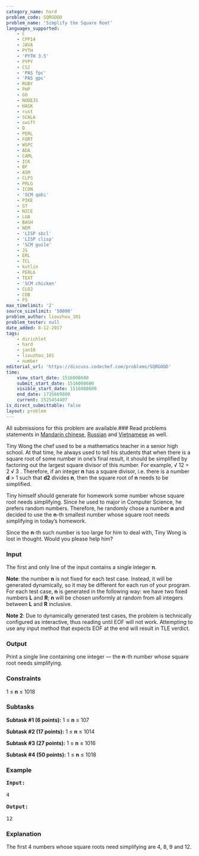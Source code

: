 ```yaml
---
category_name: hard
problem_code: SQRGOOD
problem_name: 'Simplify the Square Root'
languages_supported:
    - C
    - CPP14
    - JAVA
    - PYTH
    - 'PYTH 3.5'
    - PYPY
    - CS2
    - 'PAS fpc'
    - 'PAS gpc'
    - RUBY
    - PHP
    - GO
    - NODEJS
    - HASK
    - rust
    - SCALA
    - swift
    - D
    - PERL
    - FORT
    - WSPC
    - ADA
    - CAML
    - ICK
    - BF
    - ASM
    - CLPS
    - PRLG
    - ICON
    - 'SCM qobi'
    - PIKE
    - ST
    - NICE
    - LUA
    - BASH
    - NEM
    - 'LISP sbcl'
    - 'LISP clisp'
    - 'SCM guile'
    - JS
    - ERL
    - TCL
    - kotlin
    - PERL6
    - TEXT
    - 'SCM chicken'
    - CLOJ
    - COB
    - FS
max_timelimit: '2'
source_sizelimit: '50000'
problem_author: liouzhou_101
problem_tester: null
date_added: 8-12-2017
tags:
    - dirichlet
    - hard
    - jan18
    - liouzhou_101
    - number
editorial_url: 'https://discuss.codechef.com/problems/SQRGOOD'
time:
    view_start_date: 1516008600
    submit_start_date: 1516008600
    visible_start_date: 1516008600
    end_date: 1735669800
    current: 1525454407
is_direct_submittable: false
layout: problem
---
```

All submissions for this problem are available.### Read problems statements in [Mandarin chinese](http://www.codechef.com/download/translated/JAN18/mandarin/SQRGOOD.pdf), [Russian](http://www.codechef.com/download/translated/JAN18/russian/SQRGOOD.pdf) and [Vietnamese](http://www.codechef.com/download/translated/JAN18/vietnamese/SQRGOOD.pdf) as well.

Tiny Wong the chef used to be a mathematics teacher in a senior high school. At that time, he always used to tell his students that when there is a square root of some number in one’s final result, it should be simplified by factoring out the largest square divisor of this number. For example, √ 12  = 2 √ 3 . Therefore, if an integer **n** has a square divisor, i.e. there is a number **d** > 1 such that **d2** divides **n**, then the square root of **n** needs to be simplified.

Tiny himself should generate for homework some number whose square root needs simplifying. Since he used to major in Computer Science, he prefers random numbers. Therefore, he randomly chose a number **n** and decided to use the **n**-th smallest number whose square root needs simplifying in today’s homework.

Since the **n**-th such number is too large for him to deal with, Tiny Wong is lost in thought. Would you please help him?

### Input

The first and only line of the input contains a single integer **n**.

**Note**: the number **n** is not fixed for each test case. Instead, it will be generated dynamically, so it may be different for each run of your program. For each test case, **n** is generated in the following way: we have two fixed numbers **L** and **R**; **n** will be chosen uniformly at random from all integers between **L** and **R** inclusive.

**Note 2**: Due to dynamically generated test cases, the problem is technically configured as interactive, thus reading until EOF will not work. Attempting to use any input method that expects EOF at the end will result in TLE verdict.

### Output

Print a single line containing one integer — the **n**-th number whose square root needs simplifying.

### Constraints

1 ≤ **n** ≤ 1018
### Subtasks

**Subtask #1 (6 points):** 1 ≤ **n** ≤ 107

**Subtask #2 (17 points):** 1 ≤ **n** ≤ 1014

**Subtask #3 (27 points):** 1 ≤ **n** ≤ 1016

**Subtask #4 (50 points):** 1 ≤ **n** ≤ 1018

### Example

<pre><b>Input:</b>

4

<b>Output:</b>

12
</pre>
### Explanation

The first 4 numbers whose square roots need simplifying are 4, 8, 9 and 12.
